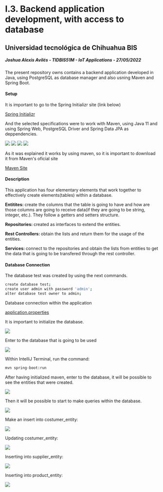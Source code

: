 <h1>I.3. Backend application development, with access to database</h1>

<h2>Universidad tecnológica de Chihuahua BIS</h2>

<h5>Joshua Alexis Avilés - TIDBIS51M - IoT Applications - 27/05/2022</h5>

<p>The present repository owns contains a backend application developed in Java, using PostgreSQL as database manager and also usning Maven and Spring Boot.</p>

<h4>Setup</h4>

<p>It is important to go to the Spring Initializr site (link below)</p>

<a href="https://start.spring.io/">Spring Initializr</a>

<p>And the selected specifications were to work with Maven, using Java 11 and using Spring Web, PostgreSQL Driver and Spring Data JPA as deppendencies.</p>

<img src="https://github.com/JoshuaAv07/Backend-App-DB-Connection/blob/master/images/0.PNG?raw=true"/>
<img src="https://github.com/JoshuaAv07/Backend-App-DB-Connection/blob/master/images/1.1.PNG?raw=true"/>
<img src="https://github.com/JoshuaAv07/Backend-App-DB-Connection/blob/master/images/1.2.PNG?raw=true"/>
<img src="https://github.com/JoshuaAv07/Backend-App-DB-Connection/blob/master/images/1.9.PNG?raw=true"/>

<p>As it was explained it works by using maven, so it is important to download it from Maven's oficial site</p>

<a href="https://maven.apache.org/">Maven Site</a>

<h4>Description</h4>

<p>This application has four elementary elements that work together to effectively create elements(tables) within a database.</p>
<p><b>Entitites: </b>create the columns that the table is going to have and how are those columns are going to receive data(if they are going to be string, integer, etc.). They follow a getters and setters structure.</p>
<p><b>Repositories: </b>created as interfaces to extend the entities.</p>
<p><b>Rest Controllers: </b>obtain the lists and return them for the usage of the entities.</p>
<p><b>Services: </b>connect to the repositories and obtain the lists from entities to get the data that is going to be transfered through the rest controller.</p>

<h4>Database Connection</h4>

<p>The database test was created by using the next commands.</p>

```bash
create database test;
create user admin with password 'admin';
alter database test owner to admin;
```

<p>Database connection within the application</p>
<a href="https://github.com/JoshuaAv07/Backend-App-DB-Connection/blob/master/src/main/resources/application.properties">application.properties</a><br>

<p>It is important to initialize the database.</p>
<img src="https://github.com/JoshuaAv07/Backend-App-DB-Connection/blob/master/images/1.PNG?raw=true"/>

<p>Enter to the database that is going to be used</p>
<img src="https://github.com/JoshuaAv07/Backend-App-DB-Connection/blob/master/images/2.PNG?raw=true"/>

<p>Within IntelliJ Terminal, run the command: </p>

```bash
mvn spring-boot:run
```

<p>After having initialized maven, enter to the database, it will be possible to see the entities that were created.</p>
<img src="https://github.com/JoshuaAv07/Backend-App-DB-Connection/blob/master/images/3.PNG?raw=true"/>

<p>Then it will be possible to start to make queries within the database.</p>
<img src="https://github.com/JoshuaAv07/Backend-App-DB-Connection/blob/master/images/4.PNG?raw=true"/>

<p>Make an insert into costumer_entity:</p>
<img src="https://github.com/JoshuaAv07/Backend-App-DB-Connection/blob/master/images/5.PNG?raw=true"/>

<p>Updating costumer_entity:</p>
<img src="https://github.com/JoshuaAv07/Backend-App-DB-Connection/blob/master/images/6.PNG?raw=true"/>

<p>Inserting into supplier_entity:</p>
<img src="https://github.com/JoshuaAv07/Backend-App-DB-Connection/blob/master/images/7.PNG?raw=true"/>

<p>Inserting into product_entity:</p>
<img src="https://github.com/JoshuaAv07/Backend-App-DB-Connection/blob/master/images/9.PNG?raw=true"/>
